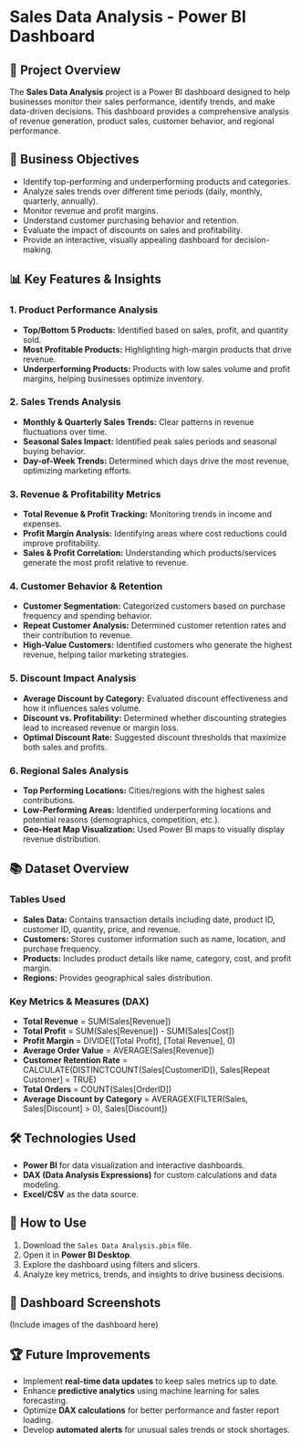 # Sales Data Analysis - Power BI Dashboard

## 📅 Project Overview
The **Sales Data Analysis** project is a Power BI dashboard designed to help businesses monitor their sales performance, identify trends, and make data-driven decisions. This dashboard provides a comprehensive analysis of revenue generation, product sales, customer behavior, and regional performance.

## 💪 Business Objectives
- Identify top-performing and underperforming products and categories.
- Analyze sales trends over different time periods (daily, monthly, quarterly, annually).
- Monitor revenue and profit margins.
- Understand customer purchasing behavior and retention.
- Evaluate the impact of discounts on sales and profitability.
- Provide an interactive, visually appealing dashboard for decision-making.

## 📊 Key Features & Insights
### **1. Product Performance Analysis**
- **Top/Bottom 5 Products:** Identified based on sales, profit, and quantity sold.
- **Most Profitable Products:** Highlighting high-margin products that drive revenue.
- **Underperforming Products:** Products with low sales volume and profit margins, helping businesses optimize inventory.

### **2. Sales Trends Analysis**
- **Monthly & Quarterly Sales Trends:** Clear patterns in revenue fluctuations over time.
- **Seasonal Sales Impact:** Identified peak sales periods and seasonal buying behavior.
- **Day-of-Week Trends:** Determined which days drive the most revenue, optimizing marketing efforts.

### **3. Revenue & Profitability Metrics**
- **Total Revenue & Profit Tracking:** Monitoring trends in income and expenses.
- **Profit Margin Analysis:** Identifying areas where cost reductions could improve profitability.
- **Sales & Profit Correlation:** Understanding which products/services generate the most profit relative to revenue.

### **4. Customer Behavior & Retention**
- **Customer Segmentation:** Categorized customers based on purchase frequency and spending behavior.
- **Repeat Customer Analysis:** Determined customer retention rates and their contribution to revenue.
- **High-Value Customers:** Identified customers who generate the highest revenue, helping tailor marketing strategies.

### **5. Discount Impact Analysis**
- **Average Discount by Category:** Evaluated discount effectiveness and how it influences sales volume.
- **Discount vs. Profitability:** Determined whether discounting strategies lead to increased revenue or margin loss.
- **Optimal Discount Rate:** Suggested discount thresholds that maximize both sales and profits.

### **6. Regional Sales Analysis**
- **Top Performing Locations:** Cities/regions with the highest sales contributions.
- **Low-Performing Areas:** Identified underperforming locations and potential reasons (demographics, competition, etc.).
- **Geo-Heat Map Visualization:** Used Power BI maps to visually display revenue distribution.

## 📚 Dataset Overview
### **Tables Used**
- **Sales Data:** Contains transaction details including date, product ID, customer ID, quantity, price, and revenue.
- **Customers:** Stores customer information such as name, location, and purchase frequency.
- **Products:** Includes product details like name, category, cost, and profit margin.
- **Regions:** Provides geographical sales distribution.

### **Key Metrics & Measures (DAX)**
- **Total Revenue** = SUM(Sales[Revenue])
- **Total Profit** = SUM(Sales[Revenue]) - SUM(Sales[Cost])
- **Profit Margin** = DIVIDE([Total Profit], [Total Revenue], 0)
- **Average Order Value** = AVERAGE(Sales[Revenue])
- **Customer Retention Rate** = CALCULATE(DISTINCTCOUNT(Sales[CustomerID]), Sales[Repeat Customer] = TRUE)
- **Total Orders** = COUNT(Sales[OrderID])
- **Average Discount by Category** = AVERAGEX(FILTER(Sales, Sales[Discount] > 0), Sales[Discount])

## 🛠️ Technologies Used
- **Power BI** for data visualization and interactive dashboards.
- **DAX (Data Analysis Expressions)** for custom calculations and data modeling.
- **Excel/CSV** as the data source.

## 🚀 How to Use
1. Download the `Sales Data Analysis.pbix` file.
2. Open it in **Power BI Desktop**.
3. Explore the dashboard using filters and slicers.
4. Analyze key metrics, trends, and insights to drive business decisions.

## 🎨 Dashboard Screenshots
(Include images of the dashboard here)

## 🏆 Future Improvements
- Implement **real-time data updates** to keep sales metrics up to date.
- Enhance **predictive analytics** using machine learning for sales forecasting.
- Optimize **DAX calculations** for better performance and faster report loading.
- Develop **automated alerts** for unusual sales trends or stock shortages.
